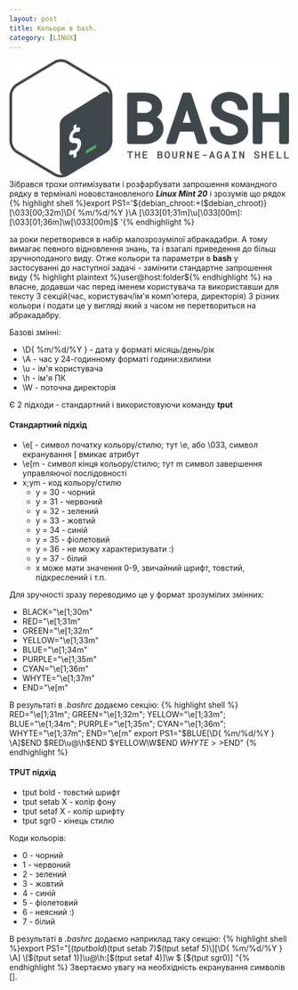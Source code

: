 ```yaml
---
layout: post
title: Кольори в bash.
category: [LINUX]
---
```

![bash logo](/assets/media/bash_logo.webp?style=head)  
Зібрався трохи оптимізувати і розфарбувати запрошення командного рядку в терміналі нововстановленого ***Linux Mint 20*** і зрозумів що рядок
  {% highlight shell %}export PS1='${debian_chroot:+($debian_chroot)}\[\033[00;32m\]\D{ %m/%d/%Y }\A \[\033[01;31m\]\u\[\033[00m\]:\[\033[01;36m\]\w\[\033[00m\]\$ '{% endhighlight %}

за роки перетворився в набір малозрозумілої абракадабри. А тому вимагає певного відновлення знань, та і взагалі приведення до більш зручноподаного виду.<!--more-->
Отже кольори та параметри в **bash** у застосуванні до наступної задачі - замінити стандартне запрошення виду
    {% highlight plaintext %}user@host:folder${% endhighlight %}
на власне, додавши час перед іменем користувача та використавши для тексту 3 секцій(час, користувач/ім'я комп'ютера, директорія) 3 різних кольори і подати це у вигляді який з часом не перетвориться на абракадабру.  

Базові змінні:
- \D{ %m/%d/%Y } - дата у форматі місяць/день/рік
- \A - час у 24-годинному форматі години:хвилини
- \u - ім'я користувача
- \h - ім'я ПК
- \W - поточна директорія

Є 2 підходи - стандартний і використовуючи команду **tput**

#### Стандартний підхід
- \e[ - символ початку кольору/стилю; тут \e, або \033, символ екранування [ вмикає атрибут
- \e[m - символ кінця кольору/стилю; тут m символ завершення управляючої послідовності
- x;ym - код кольору/стилю
  - y = 30 - чорний
  - y = 31 - червоний
  - y = 32 - зелений
  - y = 33 - жовтий
  - y = 34 - синій
  - y = 35 - фіолетовий
  - y = 36 - не можу характеризувати :)
  - y = 37 - білий
  - x може мати значення 0-9, звичайний шрифт, товстий, підкреслений і т.п.

Для зручності зразу переводимо це у формат зрозумілих змінних:
- BLACK="\e[1;30m"
- RED="\e[1;31m"
- GREEN="\e[1;32m"
- YELLOW="\e[1;33m"
- BLUE="\e[1;34m"
- PURPLE="\e[1;35m"
- CYAN="\e[1;36m"
- WHYTE="\e[1;37m"
- END="\e[m"

В результаті в *.bashrc* додаємо секцію:
  {% highlight shell %}	RED="\e[1;31m";
	GREEN="\e[1;32m";
	YELLOW="\e[1;33m";
	BLUE="\e[1;34m";
	PURPLE="\e[1;35m";
	CYAN="\e[1;36m";
	WHYTE="\e[1;37m";
	END="\e\[m"
	export PS1="$BLUE[\D{ %m/%d/%Y } \A]$END $RED\u@\h$END $YELLOW\W$END $WHYTE>>$END"
{% endhighlight %}

#### TPUT підхід
- tput bold - товстий шрифт
- tput setab Х - колір фону
- tput setaf Х - колір шрифту
- tput sgr0 - кінець стилю

Коди кольорів:
- 0 - чорний
- 1 - червоний
- 2 - зелений
- 3 - жовтий
- 4 - синій
- 5 - фіолетовий
- 6 - неясний :)
- 7 - білий

В результаті в *.bashrc* додаємо наприклад таку секцію:
  {% highlight shell %}export PS1="\[$(tput bold)$(tput setab 7)$(tput setaf 5)\][\D{ %m/%d/%Y } \A] \[$(tput setaf 1)\]\u@\h:\[$(tput setaf 4)\]\w $ \[$(tput sgr0)\] "{% endhighlight %}
Звертаємо увагу на необхідність екранування символів [].
